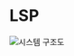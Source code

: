 # LSP

![시스템 구조도](https://github.com/dj991108/LSP/assets/90829718/ec086f2d-a7ba-4d1d-8e26-35fd47f05f12)


